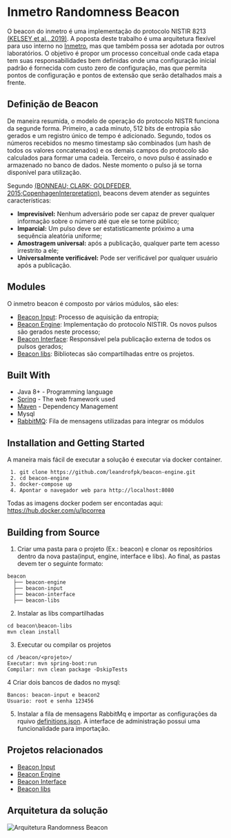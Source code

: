 # Inmetro Randomness Beacon

<!--Inmetro Beacon Engine é uma implementação do protocolo [NISTIR 8213]() do NIST.  Este projeto faz parte do Programa 
de [Mestrado em Tecnologia e Qualidade](http://www.inmetro.gov.br/ensino_e_pesquisa/mpmq/index.asp) do [Inmetro](https://www4.inmetro.gov.br/).
  O serviço pode ser encontrado aqui: https://beacon.inmetro.gov.br/
-->

O beacon do inmetro é uma implementação do protocolo NISTIR 8213 
[(KELSEY et al., 2019)](https://csrc.nist.gov/projects/interoperable-randomness-beacons).  <!-- com algumas particularidades.--> 
A poposta deste  trabalho é uma arquitetura flexível para uso interno no [Inmetro](https://www4.inmetro.gov.br/), mas que também possa ser adotada por outros laboratórios. O
objetivo é propor um processo conceitual onde cada etapa tem suas responsabilidades bem definidas onde uma configuração inicial padrão é fornecida com custo zero de configuração,
mas que permita pontos de configuração e pontos de extensão que serão detalhados mais a frente.

## Definição de Beacon

De maneira resumida, o modelo de operação do protocolo NISTR funciona da segunde forma. Primeiro, a cada minuto, 512 bits de entropia são gerados e um registro
único de tempo é adicionado. Segundo, todos os números recebidos no mesmo timestamp são combinados (um hash de todos os valores concatenados) e os demais campos do
protocolo são calculados para formar uma cadeia. Terceiro, o novo pulso é assinado e armazenado no banco de dados. Neste momento o pulso já se torna disponível para
utilização.  

Segundo [(BONNEAU; CLARK; GOLDFEDER, 2015;](https://eprint.iacr.org/2015/1015)[CopenhagenInterpretation)](http://www.copenhagen-interpretation.com/home/cryptography/cryptographic-beacons), beacons devem atender as seguintes características:

* **Imprevisível:** Nenhum adversário pode ser capaz de prever qualquer informação sobre o número até que ele se torne público;
* **Imparcial:** Um pulso deve ser estatisticamente próximo a uma sequência aleatória uniforme;	
*	**Amostragem universal:** após a publicação, qualquer parte tem acesso irrestrito a ele;
*	**Universalmente verificável:** Pode ser verificável por qualquer usuário após a publicação.

## Modules

O inmetro beacon é composto por vários múdulos, são eles:

 * [Beacon Input](https://github.com/leandrofpk/beacon-input): Processo de aquisição da entropia;
 * [Beacon Engine](https://github.com/leandrofpk/beacon-engine): Implementação do protocolo NISTIR. Os novos pulsos são gerados neste processo;
 * [Beacon Interface](https://github.com/leandrofpk/beacon-interface): Responsável pela publicação externa de todos os pulsos gerados;   
 * [Beacon libs](https://github.com/leandrofpk/beacon-libs): Bibliotecas são compartilhadas entre os projetos.

<!--
## Beacon Engine
Uma descrição...
-->


## Built With

* Java 8+ - Programming language
* [Spring](https://spring.io/) - The web framework used
* [Maven](https://maven.apache.org/) - Dependency Management
* Mysql
* [RabbitMQ](https://www.rabbitmq.com/): Fila de mensagens utilizadas para integrar os módulos

## Installation and Getting Started

A maneira mais fácil de executar a solução é executar via docker container.

```
 1. git clone https://github.com/leandrofpk/beacon-engine.git
 2. cd beacon-engine
 3. docker-compose up
 4. Apontar o navegador web para http://localhost:8080
```

Todas as imagens docker podem ser encontadas aqui: https://hub.docker.com/u/lpcorrea

## Building from Source

1. Criar uma pasta para o projeto (Ex.: beacon) e clonar os repositórios dentro da nova pasta(input, engine, interface e libs). 
Ao final, as pastas devem ter o seguinte formato:
```
beacon
  ├── beacon-engine
  ├── beacon-input
  ├── beacon-interface
  ├── beacon-libs
```

2. Instalar as libs compartilhadas

```
cd beacon\beacon-libs
mvn clean install
```

3. Executar ou compilar os projetos

````
cd /beacon/<projeto>/
Executar: mvn spring-boot:run
Compilar: nvn clean package -DskipTests
````

4 Criar dois bancos de dados no mysql:
```
Bancos: beacon-input e beacon2
Usuario: root e senha 123456
````

5. Instalar a fila de mensagens RabbitMq e importar as configurações da 
rquivo [definitions.json](https://github.com/leandrofpk/beacon-engine/blob/master/docker-files/definitions.json). A 
interface de administração possui uma funcionalidade para importação.

<!--https://gist.github.com/lucianfialhobp/14326023cb7f661eaf80 -->

## Projetos relacionados

 * [Beacon Input](https://github.com/leandrofpk/beacon-input)
 * [Beacon Engine](https://github.com/leandrofpk/beacon-engine)
 * [Beacon Interface](https://github.com/leandrofpk/beacon-interface) 
 * [Beacon libs](https://github.com/leandrofpk/beacon-libs)

## Arquitetura da solução

![Arquitetura Randomness Beacon](https://github.com/leandrofpk/beacon-engine/blob/master/docs/c4-beacon-conteiner-v1.png)

